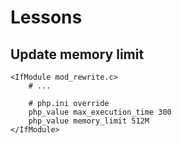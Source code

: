 # Lessons

## Update memory limit

```
<IfModule mod_rewrite.c>
    # ...

    # php.ini override
    php_value max_execution_time 300
    php_value memory_limit 512M
</IfModule>
```
